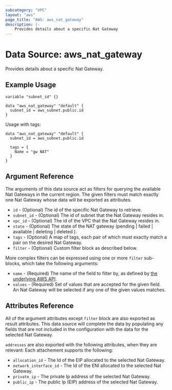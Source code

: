 ```yaml
---
subcategory: "VPC"
layout: "aws"
page_title: "AWS: aws_nat_gateway"
description: |-
    Provides details about a specific Nat Gateway
---
```


# Data Source: aws_nat_gateway

Provides details about a specific Nat Gateway.

## Example Usage

```hcl
variable "subnet_id" {}

data "aws_nat_gateway" "default" {
  subnet_id = aws_subnet.public.id
}
```

Usage with tags:

```hcl
data "aws_nat_gateway" "default" {
  subnet_id = aws_subnet.public.id

  tags = {
    Name = "gw NAT"
  }
}
```

## Argument Reference

The arguments of this data source act as filters for querying the available
Nat Gateways in the current region. The given filters must match exactly one
Nat Gateway whose data will be exported as attributes.

* `id` - (Optional) The id of the specific Nat Gateway to retrieve.
* `subnet_id` - (Optional) The id of subnet that the Nat Gateway resides in.
* `vpc_id` - (Optional) The id of the VPC that the Nat Gateway resides in.
* `state` - (Optional) The state of the NAT gateway (pending | failed | available | deleting | deleted ).
* `tags` - (Optional) A map of tags, each pair of which must exactly match
  a pair on the desired Nat Gateway.
* `filter` - (Optional) Custom filter block as described below.

More complex filters can be expressed using one or more `filter` sub-blocks,
which take the following arguments:

* `name` - (Required) The name of the field to filter by, as defined by
  [the underlying AWS API](https://docs.aws.amazon.com/AWSEC2/latest/APIReference/API_DescribeNatGateways.html).
* `values` - (Required) Set of values that are accepted for the given field.
  An Nat Gateway will be selected if any one of the given values matches.

## Attributes Reference

All of the argument attributes except `filter` block are also exported as
result attributes. This data source will complete the data by populating
any fields that are not included in the configuration with the data for
the selected Nat Gateway.

`addresses` are also exported with the following attributes, when they are relevant:
Each attachement supports the following:

* `allocation_id` - The Id of the EIP allocated to the selected Nat Gateway.
* `network_interface_id` - The Id of the ENI allocated to the selected Nat Gateway.
* `private_ip` - The private Ip address of the selected Nat Gateway.
* `public_ip` - The public Ip (EIP) address of the selected Nat Gateway.
